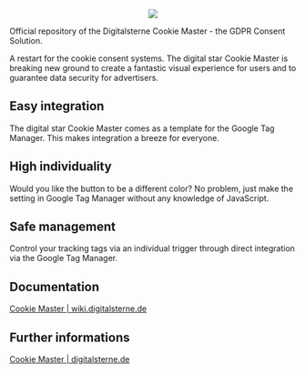 <p align="center">
  <img src="https://cdn.shortpixel.ai/client/to_webp,q_lossy,ret_img,w_300,h_152/https://digitalsterne.de/wp-content/uploads/2020/11/digitalsterne_cookie_master-300x152.png">
</p>

Official repository of the Digitalsterne Cookie Master - the GDPR Consent Solution.

A restart for the cookie consent systems. The digital star Cookie Master is breaking new ground to create a fantastic visual experience for users and to guarantee data security for advertisers.

## Easy integration
The digital star Cookie Master comes as a template for the Google Tag Manager. This makes integration a breeze for everyone.

## High individuality
Would you like the button to be a different color? No problem, just make the setting in Google Tag Manager without any knowledge of JavaScript.

## Safe management
Control your tracking tags via an individual trigger through direct integration via the Google Tag Manager.

## Documentation
<a href="https://wiki.digitalsterne.de/docs/cookie-master/">Cookie Master | wiki.digitalsterne.de</a>

## Further informations
<a href="https://digitalsterne.de/digitalsterne-cookie-master/">Cookie Master | digitalsterne.de</a>

